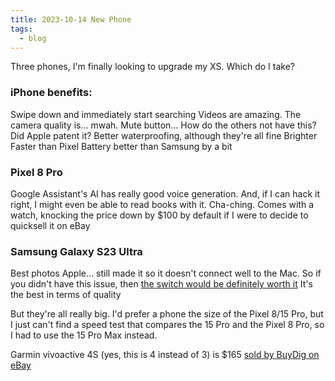 ```yaml
---
title: 2023-10-14 New Phone
tags:
  - blog
---
```

Three phones, I'm finally looking to upgrade my XS. Which do I take?
### iPhone benefits:
Swipe down and immediately start searching
Videos are amazing. The camera quality is… mwah.
Mute button… How do the others not have this? Did Apple patent it?
Better waterproofing, although they're all fine
Brighter
Faster than Pixel
Battery better than Samsung by a bit
### Pixel 8 Pro
Google Assistant's AI has really good voice generation. And, if I can hack it right, I might even be able to read books with it. Cha-ching.
Comes with a watch, knocking the price down by $100 by default if I were to decide to quicksell it on eBay
### Samsung Galaxy S23 Ultra
Best photos
Apple… still made it so it doesn't connect well to the Mac. So if you didn't have this issue, then [the switch would be definitely worth it](https://www.youtube.com/watch?v=niuuSCH453k)
It's the best in terms of quality

But they're all really big. I'd prefer a phone the size of the Pixel 8/15 Pro, but I just can't find a speed test that compares the 15 Pro and the Pixel 8 Pro, so I had to use the 15 Pro Max instead.

Garmin vivoactive 4S (yes, this is 4 instead of 3) is $165 [sold by BuyDig on eBay](https://www.ebay.com/itm/333824387351)